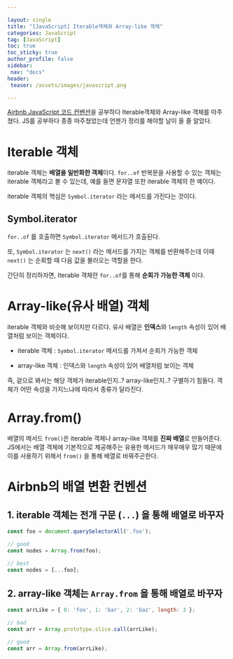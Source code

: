 ```yaml
---

layout: single
title: "[JavaScript] Iterable객체와 Array-like 객체"
categories: JavaScript
tag: [JavaScript]
toc: true
toc_sticky: true
author_profile: false
sidebar:
 nav: "docs"
header:
 teaser: /assets/images/javascript.png

---
```


[Airbnb JavaScript 코드 컨벤션](https://github.com/airbnb/javascript#arrays--from-iterable)을 공부하다 Iterable객체와 Array-like 객체를 마주쳤다. JS를 공부하다 종종 마주쳤었는데 언젠가 정리를 해야할 날이 올 줄 알았다.



# Iterable 객체

iterable 객체는 **배열을 일반화한 객체**이다. `for..of` 반복문을 사용할 수 있는 객체는 iterable 객체라고 볼 수 있는데, 예를 들면 문자열 또한 iterable 객체의 한 예이다.



iterable 객체의 핵심은 `Symbol.iterator` 라는 메서드를 가진다는 것이다.



## Symbol.iterator

`for..of` 를 호출하면 `Symbol.iterator` 메서드가 호출된다. 

또, `Symbol.iterator` 는 `next()` 라는 메서드를 가지는 객체를 반환해주는데 이때 `next()` 는 순회할 때 다음 값을 불러오는 역할을 한다.



간단히 정리하자면, Iterable 객체란 `for..of`를 통해 **순회가 가능한 객체** 이다.



# Array-like(유사 배열) 객체

iterable 객체와 비슷해 보이지만 다르다. 유사 배열은 **인덱스**와 `length` 속성이 있어 배열처럼 보이는 객체이다.



- iterable 객체 : `Symbol.iterator` 메서드를 가져서 순회가 가능한 객체

- array-like 객체 : 인덱스와 `length` 속성이 있어 배열처럼 보이는 객체



즉, 겉으로 봐서는 해당 객체가 iterable인지..? array-like인지..? 구별하기 힘들다. 객체가 어떤 속성을 가지느냐에 따라서 종류가 달라진다.



# Array.from()

배열의 메서드 `from()`은 iterable 객체나 array-like 객체를 **진짜 배열**로 만들어준다. JS에서는 배열 객체에 기본적으로 제공해주는 유용한 메서드가 매우매우 많기 때문에 이를 사용하기 위해서 `from()` 을 통해 배열로 바꿔주곤한다.



# Airbnb의 배열 변환 컨벤션



## 1. iterable 객체는 전개 구문 (`...`) 을 통해 배열로 바꾸자

```js
const foo = document.querySelectorAll('.foo');

// good
const nodes = Array.from(foo);

// best
const nodes = [...foo];
```



## 2. array-like 객체는 `Array.from` 을 통해 배열로 바꾸자

```js
const arrLike = { 0: 'foo', 1: 'bar', 2: 'baz', length: 3 };

// bad
const arr = Array.prototype.slice.call(arrLike);

// good
const arr = Array.from(arrLike);
```


